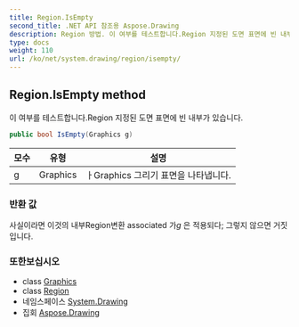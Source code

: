 ```yaml
---
title: Region.IsEmpty
second_title: .NET API 참조용 Aspose.Drawing
description: Region 방법. 이 여부를 테스트합니다.Region 지정된 도면 표면에 빈 내부가 있습니다.
type: docs
weight: 110
url: /ko/net/system.drawing/region/isempty/
---
```

## Region.IsEmpty method

이 여부를 테스트합니다.Region 지정된 도면 표면에 빈 내부가 있습니다.

```csharp
public bool IsEmpty(Graphics g)
```

| 모수 | 유형 | 설명 |
| --- | --- | --- |
| g | Graphics | ㅏGraphics 그리기 표면을 나타냅니다. |

### 반환 값

사실이라면 이것의 내부Region변환 associated 가*g* 은 적용되다; 그렇지 않으면 거짓입니다.

### 또한보십시오

* class [Graphics](../../graphics/)
* class [Region](../)
* 네임스페이스 [System.Drawing](../../region/)
* 집회 [Aspose.Drawing](../../../)


